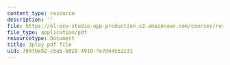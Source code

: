 ```yaml
---
content_type: resource
description: ''
file: https://ol-ocw-studio-app-production.s3.amazonaws.com/courses/res-env-001-climate-action-hands-on-harnessing-science-with-communities-to-cut-carbon-january-iap-2017/7097be92c5a5b02849107e7d44552c31_9UDkcGjF4jU.pdf
file_type: application/pdf
resourcetype: Document
title: 3play pdf file
uid: 7097be92-c5a5-b028-4910-7e7d44552c31
---
```

